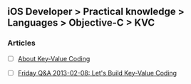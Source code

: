 ## iOS Developer > Practical knowledge > Languages > Objective-C > KVC

### Articles
- [ ] [About Key-Value Coding](https://developer.apple.com/library/content/documentation/Cocoa/Conceptual/KeyValueCoding/index.html)
- [ ] [Friday Q&A 2013-02-08: Let's Build Key-Value Coding](https://www.mikeash.com/pyblog/friday-qa-2013-02-08-lets-build-key-value-coding.html)


